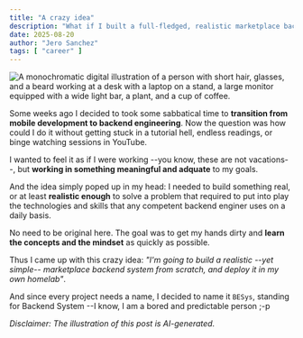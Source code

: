 ```yaml
---
title: "A crazy idea"
description: "What if I built a full-fledged, realistic marketplace backend system from scratch and deployed it in my own homelab...?"
date: 2025-08-20
author: "Jero Sanchez"
tags: [ "career" ]
---
```


![A monochromatic digital illustration of a person with short hair, glasses, and a beard working at a desk with a laptop on a stand, a large monitor equipped with a wide light bar, a plant, and a cup of coffee.](/images/working-at-desk.png)

Some weeks ago I decided to took some sabbatical time to **transition from mobile development to backend engineering**. Now the question was how could I do it without getting stuck in a tutorial hell, endless readings, or binge watching sessions in YouTube.

I wanted to feel it as if I were working --you know, these are not vacations--, but **working in something meaningful and adquate** to my goals.

And the idea simply poped up in my head: I needed to build something real, or at least **realistic enough** to solve a problem that required to put into play the technologies and skills that any competent backend enginer uses on a daily basis. 

No need to be original here. The goal was to get my hands dirty and **learn the concepts and the mindset** as quickly as possible.

Thus I came up with this crazy idea: _"I'm going to build a realistic --yet simple-- marketplace backend system from scratch, and deploy it in my own homelab"_.

And since every project needs a name, I decided to name it `BESys`, standing for Backend System --I know, I am a bored and predictable person ;-p

_Disclaimer: The illustration of this post is AI-generated._